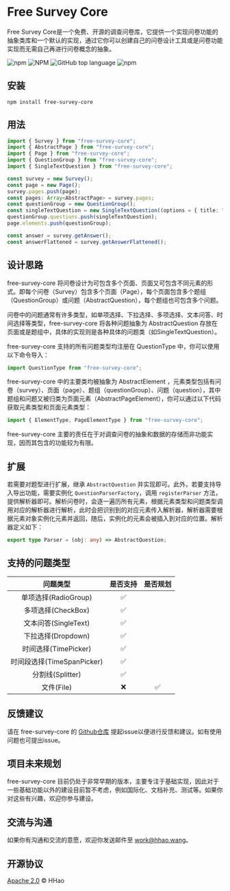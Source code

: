 # Free Survey Core

Free Survey Core是一个免费、开源的调查问卷库，它提供一个实现问卷功能的抽象类库和一个默认的实现，通过它你可以创建自己的问卷设计工具或是问卷功能实现而无需自己再进行问卷概念的抽象。

![npm](https://img.shields.io/npm/dt/free-survey-core?label=NPM&link=https%3A%2F%2Fwww.npmjs.com%2Fpackage%2Ffree-survey-core)
![NPM](https://img.shields.io/npm/l/free-survey-core)
![GitHub top language](https://img.shields.io/github/languages/top/HHaoWang/free-survey-core) ![npm](https://img.shields.io/npm/v/free-survey-core?label=Version)

## 安装

```shell
npm install free-survey-core
```

## 用法

```typescript
import { Survey } from "free-survey-core";
import { AbstractPage } from "free-survey-core";
import { Page } from "free-survey-core";
import { QuestionGroup } from "free-survey-core";
import { SingleTextQuestion } from "free-survey-core";

const survey = new Survey();
const page = new Page();
survey.pages.push(page);
const pages: Array<AbstractPage> = survey.pages;
const questionGroup = new QuestionGroup();
const singleTextQuestion = new SingleTextQuestion((options = { title: "a single text question" }));
questionGroup.questions.push(singleTextQuestion);
page.elements.push(questionGroup);

const answer = survey.getAnswer();
const answerFlattened = survey.getAnswerFlattened();
```

## 设计思路

free-survey-core 将问卷设计为可包含多个页面、页面又可包含不同元素的形式。即每个问卷（Survey）包含多个页面（Page），每个页面包含多个题组（QuestionGroup）或问题（AbstractQuestion），每个题组也可包含多个问题。

问卷中的问题通常有许多类型，如单项选择、下拉选择、多项选择、文本问答、时间选择等类型，free-survey-core 将各种问题抽象为 AbstractQuestion 存放在页面或是题组中，具体的实现则是各种具体的问题类（如SingleTextQuestion）。

free-survey-core 支持的所有问题类型均注册在 QuestionType 中，你可以使用以下命令导入：

```typescript
import QuestionType from "free-survey-core";
```

free-survey-core 中的主要类均被抽象为 AbstractElement ，元素类型包括有问卷（survey）、页面（page）、题组（questionGroup）、问题（question），其中题组和问题又被归类为页面元素（AbstractPageElement），你可以通过以下代码获取元素类型和页面元素类型：

```typescript
import { ElementType, PageElementType } from "free-survey-core";
```

free-survey-core 主要的责任在于对调查问卷的抽象和数据的存储而非功能实现，因而其包含的功能较为有限。

## 扩展

若需要对题型进行扩展，继承 `AbstractQuestion` 并实现即可。此外，若要支持导入导出功能，需要实例化 `QuestionParserFactory`，调用 `registerParser` 方法，提供解析器即可。解析问卷时，会逐一遍历所有元素，根据元素类型和问题类型调用对应的解析器进行解析，此时会把识别到的对应元素传入解析器，解析器需要根据元素对象实例化元素并返回，随后，实例化的元素会被插入到对应的位置。解析器定义如下：

```typescript
export type Parser = (obj: any) => AbstractQuestion;
```

## 支持的问题类型

|          问题类型          | 是否支持 | 是否规划 |
| :------------------------: | :------: | :------: |
|    单项选择(RadioGroup)    |    ✅    |          |
|     多项选择(CheckBox)     |    ✅    |          |
|    文本问答(SingleText)    |    ✅    |          |
|     下拉选择(Dropdown)     |    ✅    |          |
|    时间选择(TimePicker)    |    ✅    |          |
| 时间段选择(TimeSpanPicker) |    ✅    |          |
|      分割线(Splitter)      |    ✅    |          |
|         文件(File)         |    ❌    |    ✅    |

## 反馈建议

请在 free-survey-core 的 [Github仓库](https://github.com/HHaoWang/free-survey-core) 提起issue以便进行反馈和建议。如有使用问题也可提出issue。

## 项目未来规划

free-survey-core 目前仍处于非常早期的版本，主要专注于基础实现，因此对于一些基础功能以外的建设目前暂不考虑，例如国际化、文档补充、测试等。如果你对这些有兴趣，欢迎你参与建设。

## 交流与沟通

如果你有沟通和交流的意愿，欢迎你发送邮件至 <work@hhao.wang>。

## 开源协议

[Apache 2.0](LICENSE) &copy; HHao
